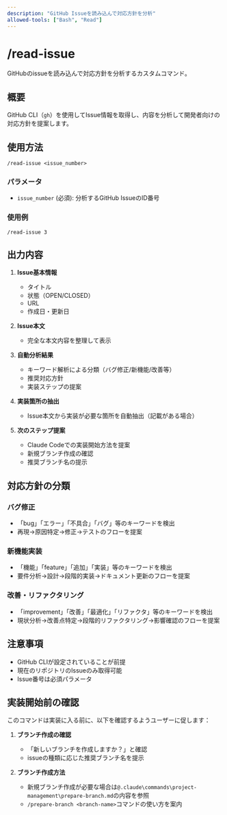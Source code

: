 ```yaml
---
description: "GitHub Issueを読み込んで対応方針を分析"
allowed-tools: ["Bash", "Read"]
---
```


# /read-issue

GitHubのissueを読み込んで対応方針を分析するカスタムコマンド。

## 概要

GitHub CLI（`gh`）を使用してIssue情報を取得し、内容を分析して開発者向けの対応方針を提案します。

## 使用方法

```
/read-issue <issue_number>
```

### パラメータ

- `issue_number` (必須): 分析するGitHub IssueのID番号

### 使用例

```
/read-issue 3
```

## 出力内容

1. **Issue基本情報**
   - タイトル
   - 状態（OPEN/CLOSED）
   - URL
   - 作成日・更新日

2. **Issue本文**
   - 完全な本文内容を整理して表示

3. **自動分析結果**
   - キーワード解析による分類（バグ修正/新機能/改善等）
   - 推奨対応方針
   - 実装ステップの提案

4. **実装箇所の抽出**
   - Issue本文から実装が必要な箇所を自動抽出（記載がある場合）

5. **次のステップ提案**
   - Claude Codeでの実装開始方法を提案
   - 新規ブランチ作成の確認
   - 推奨ブランチ名の提示

## 対応方針の分類

### バグ修正
- 「bug」「エラー」「不具合」「バグ」等のキーワードを検出
- 再現→原因特定→修正→テストのフローを提案

### 新機能実装
- 「機能」「feature」「追加」「実装」等のキーワードを検出
- 要件分析→設計→段階的実装→ドキュメント更新のフローを提案

### 改善・リファクタリング
- 「improvement」「改善」「最適化」「リファクタ」等のキーワードを検出
- 現状分析→改善点特定→段階的リファクタリング→影響確認のフローを提案

## 注意事項

- GitHub CLIが設定されていることが前提
- 現在のリポジトリのIssueのみ取得可能
- Issue番号は必須パラメータ

## 実装開始前の確認

このコマンドは実装に入る前に、以下を確認するようユーザーに促します：

1. **ブランチ作成の確認**
   - 「新しいブランチを作成しますか？」と確認
   - issueの種類に応じた推奨ブランチ名を提示

2. **ブランチ作成方法**
   - 新規ブランチ作成が必要な場合は`@.claude\commands\project-management\prepare-branch.md`の内容を参照
   - `/prepare-branch <branch-name>`コマンドの使い方を案内